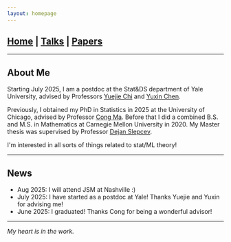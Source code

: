```yaml
---
layout: homepage
---
```

## [Home](/index.md) | [Talks](/talks.md) | [Papers](/papers.md)
---

## About Me

Starting July 2025, I am a postdoc at the Stat&DS department of Yale University, advised by Professors [Yuejie Chi](https://yuejiechi.github.io/) and [Yuxin Chen](https://yuxinchen2020.github.io/).

Previously, I obtained my PhD in Statistics in 2025 at the University of Chicago, advised by Professor [Cong Ma](https://congma1028.github.io/).
Before that I did a combined B.S. and M.S. in Mathematics at Carnegie Mellon University in 2020. My Master thesis was supervised by Professor [Dejan Slepcev](https://www.math.cmu.edu/~slepcev/).

I'm interested in all sorts of things related to stat/ML theory!

---
## News

* Aug 2025: I will attend JSM at Nashville :)
* July 2025: I have started as a postdoc at Yale! Thanks Yuejie and Yuxin for advising me!
* June 2025: I graduated! Thanks Cong for being a wonderful advisor!

---

*My heart is in the work.*

<!-- 

{% include_relative _includes/publications.md %}

{% include_relative _includes/services.md %} -->
